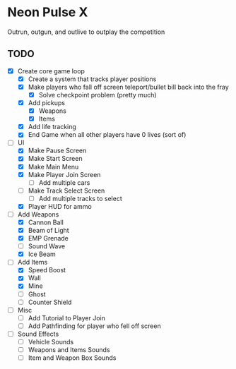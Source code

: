 # Neon Pulse X
Outrun, outgun, and outlive to outplay the competition

## TODO
- [x] Create core game loop
  - [x] Create a system that tracks player positions
  - [x] Make players who fall off screen teleport/bullet bill back into the fray
    - [x] Solve checkpoint problem (pretty much)
  - [x] Add pickups
    - [x] Weapons
    - [x] Items
  - [x] Add life tracking
  - [x] End Game when all other players have 0 lives (sort of)
- [ ] UI
  - [x] Make Pause Screen
  - [x] Make Start Screen
  - [x] Make Main Menu
  - [x] Make Player Join Screen
    - [ ] Add multiple cars
  - [ ] Make Track Select Screen
    - [ ] Add multiple tracks to select
  - [x] Player HUD for ammo
- [ ] Add Weapons
  - [x] Cannon Ball
  - [x] Beam of Light
  - [x] EMP Grenade
  - [ ] Sound Wave
  - [x] Ice Beam
- [ ] Add Items
  - [x] Speed Boost
  - [x] Wall
  - [x] Mine
  - [ ] Ghost
  - [ ] Counter Shield
- [ ] Misc
  - [ ] Add Tutorial to Player Join
  - [ ] Add Pathfinding for player who fell off screen
- [ ] Sound Effects
  - [ ] Vehicle Sounds
  - [ ] Weapons and Items Sounds
  - [ ] Item and Weapon Box Sounds
